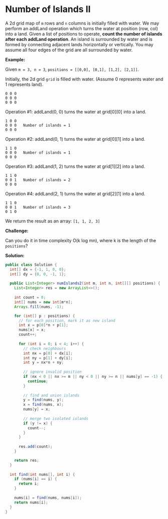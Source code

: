 # Number of Islands II

A 2d grid map of `m` rows and `n` columns is initially filled with water. We may perform an addLand operation which turns the water at position (row, col) into a land. Given a list of positions to operate, **count the number of islands after each addLand operation**. An island is surrounded by water and is formed by connecting adjacent lands horizontally or vertically. You may assume all four edges of the grid are all surrounded by water.

**Example:**

Given `m = 3, n = 3`, `positions = [[0,0], [0,1], [1,2], [2,1]]`.

Initially, the 2d grid `grid` is filled with water. (Assume 0 represents water and 1 represents land).
```
0 0 0
0 0 0
0 0 0
```
Operation #1: addLand(0, 0) turns the water at grid[0][0] into a land.
```
1 0 0
0 0 0   Number of islands = 1
0 0 0
```
Operation #2: addLand(0, 1) turns the water at grid[0][1] into a land.
```
1 1 0
0 0 0   Number of islands = 1
0 0 0
```
Operation #3: addLand(1, 2) turns the water at grid[1][2] into a land.
```
1 1 0
0 0 1   Number of islands = 2
0 0 0
```
Operation #4: addLand(2, 1) turns the water at grid[2][1] into a land.
```
1 1 0
0 0 1   Number of islands = 3
0 1 0
```
We return the result as an array: `[1, 1, 2, 3]`

**Challenge:**

Can you do it in time complexity O(k log mn), where k is the length of the `positions`?

**Solution:**
```java
public class Solution {
  int[] dx = {-1, 1, 0, 0};
  int[] dy = {0, 0, -1, 1};
    
  public List<Integer> numIslands2(int m, int n, int[][] positions) {
    List<Integer> res = new ArrayList<>();
      
    int count = 0;
    int[] nums = new int[m*n];
    Arrays.fill(nums, -1);

    for (int[] p : positions) {
      // for each position, mark it as new island
      int x = p[0]*n + p[1];
      nums[x] = x;
      count++;
        
      for (int i = 0; i < 4; i++) {
        // check neighbours
        int nx = p[0] + dx[i];
        int ny = p[1] + dy[i];
        int y = nx*n + ny;
          
        // ignore invalid position
        if (nx < 0 || nx >= m || ny < 0 || ny >= n || nums[y] == -1) { 
          continue;
        }
          
        // find and union islands
        y = find(nums, y);
        x = find(nums, x);
        nums[y] = x;
          
        // merge two isolated islands
        if (y != x) {
          count--;
        }
      }
        
      res.add(count);
    }

    return res;
  }
    
  int find(int nums[], int i) {
    if (nums[i] == i) {
      return i;
    }
      
    nums[i] = find(nums, nums[i]);
    return nums[i];
  }
}
```